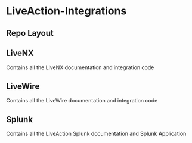# LiveAction-Integrations

Repo Layout
------------

LiveNX
-------

Contains all the LiveNX documentation and integration code

LiveWire
---------

Contains all the LiveWire documentation and integration code


Splunk
---------

Contains all the LiveAction Splunk documentation and Splunk Application
